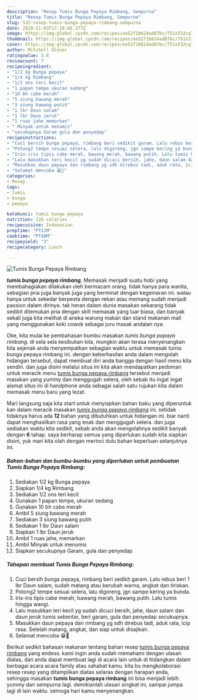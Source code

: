 ```yaml
---
description: "Resep Tumis Bunga Pepaya Rimbang, Sempurna"
title: "Resep Tumis Bunga Pepaya Rimbang, Sempurna"
slug: 532-resep-tumis-bunga-pepaya-rimbang-sempurna
date: 2020-11-03T17:16:45.377Z
image: https://img-global.cpcdn.com/recipes/ee52f1b624ad87bc/751x532cq70/tumis-bunga-pepaya-rimbang-foto-resep-utama.jpg
thumbnail: https://img-global.cpcdn.com/recipes/ee52f1b624ad87bc/751x532cq70/tumis-bunga-pepaya-rimbang-foto-resep-utama.jpg
cover: https://img-global.cpcdn.com/recipes/ee52f1b624ad87bc/751x532cq70/tumis-bunga-pepaya-rimbang-foto-resep-utama.jpg
author: Mitchell Glover
ratingvalue: 3.8
reviewcount: 7
recipeingredient:
- "1/2 kg Bunga pepaya"
- "1/4 kg Rimbang"
- "1/2 ons teri kecil"
- "1 papan tempe ukuran sedang"
- "10 bh cabe merah"
- "5 siung bawang merah"
- "3 siung bawang putih"
- "1 lbr Daun salam"
- "1 lbr Daun jeruk"
- "1 ruas jahe memarkan"
- " Minyak untuk menumis"
- "secukupnya Garam gula dan penyedap"
recipeinstructions:
- "Cuci bersih bunga pepaya, rimbang beri sedikit garam. Lalu rebus beri 1 lbr Daun salam, sudah matang atau berubah warna, angkat dan tiriskan."
- "Potong2 tempe sesuai selera, lalu digoreng, jgn sampe kering ya bunda."
- "Iris-iris tipis cabe merah, bawang merah, bawang putih. Lalu tumis hingga wangi."
- "Lalu masukkan teri kecil yg sudah dicuci bersih, jahe, daun salam dan daun jeruk tumis sebentar, beri garam, gula dan penyedap secukupnya."
- "Masukkan daun pepaya dan rimbang yg sdh direbus tadi, aduk rata, icip rasa. Setelah matang, angkat, dan siap untuk disajikan."
- "Selamat mencoba 😁🙏"
categories:
- Resep
tags:
- tumis
- bunga
- pepaya

katakunci: tumis bunga pepaya 
nutrition: 226 calories
recipecuisine: Indonesian
preptime: "PT11M"
cooktime: "PT48M"
recipeyield: "3"
recipecategory: Lunch

---
```



![Tumis Bunga Pepaya Rimbang](https://img-global.cpcdn.com/recipes/ee52f1b624ad87bc/751x532cq70/tumis-bunga-pepaya-rimbang-foto-resep-utama.jpg)

<b><i>tumis bunga pepaya rimbang</i></b>, Memasak menjadi suatu hobi yang membahagiakan dilakukan oleh bermacam orang. tidak hanya para wanita, sebagian pria juga banyak juga yang berminat dengan kegemaran ini. walau hanya untuk sekedar berpesta dengan rekan atau memang sudah menjadi passion dalam dirinya. tak heran dalam dunia masakan sekarang tidak sedikit ditemukan pria dengan skill memasak yang luar biasa, dan banyak sekali juga kita melihat di aneka warung makan dan stand makanan mall yang menggunakan koki cowok sebagai juru masak andalan nya.

Oke, kita mulai ke pembahasan bumbu masakan <i>tumis bunga pepaya rimbang</i>. di sela sela kesibukan kita, mungkin akan terasa menyenangkan bila sejenak anda menyempatkan sebagian waktu untuk memasak tumis bunga pepaya rimbang ini. dengan keberhasilan anda dalam mengolah hidangan tersebut, dapat membuat diri anda bangga dengan hasil menu kita sendiri. dan juga disini melalui situs ini kita akan mendapatkan pedoman untuk meracik menu <u>tumis bunga pepaya rimbang</u> tersebut menjadi masakan yang yummy dan menggugah selera, oleh sebab itu ingat ingat alamat situs ini di handphone anda sebagai salah satu rujukan kita dalam memasak menu baru yang lezat.




Mari langsung saja kita start untuk menyiapkan bahan baku yang diperuntuk kan dalam meracik masakan <u><i>tumis bunga pepaya rimbang</i></u> ini. setidak tidaknya harus ada <b>12</b> bahan yang dibutuhkan untuk hidangan ini. biar nanti dapat menghasilkan rasa yang enak dan menggugah selera. dan juga sediakan waktu kita sedikit, sebab anda akan mengolahnya sedikit banyak dengan <b>6</b> tahap. saya berharap semua yang diperlukan sudah kita siapkan disini, yuk mari kita olah dengan merinci dulu bahan keperluan selanjutnya ini.

<!--inarticleads1-->

##### Bahan-bahan dan bumbu-bumbu yang diperlukan untuk pembuatan Tumis Bunga Pepaya Rimbang:

1. Sediakan 1/2 kg Bunga pepaya
1. Siapkan 1/4 kg Rimbang
1. Sediakan 1/2 ons teri kecil
1. Gunakan 1 papan tempe, ukuran sedang
1. Gunakan 10 bh cabe merah
1. Ambil 5 siung bawang merah
1. Sediakan 3 siung bawang putih
1. Sediakan 1 lbr Daun salam
1. Siapkan 1 lbr Daun jeruk
1. Ambil 1 ruas jahe, memarkan
1. Ambil  Minyak untuk menumis
1. Siapkan secukupnya Garam, gula dan penyedap




<!--inarticleads2-->

##### Tahapan membuat Tumis Bunga Pepaya Rimbang:

1. Cuci bersih bunga pepaya, rimbang beri sedikit garam. Lalu rebus beri 1 lbr Daun salam, sudah matang atau berubah warna, angkat dan tiriskan.
1. Potong2 tempe sesuai selera, lalu digoreng, jgn sampe kering ya bunda.
1. Iris-iris tipis cabe merah, bawang merah, bawang putih. Lalu tumis hingga wangi.
1. Lalu masukkan teri kecil yg sudah dicuci bersih, jahe, daun salam dan daun jeruk tumis sebentar, beri garam, gula dan penyedap secukupnya.
1. Masukkan daun pepaya dan rimbang yg sdh direbus tadi, aduk rata, icip rasa. Setelah matang, angkat, dan siap untuk disajikan.
1. Selamat mencoba 😁🙏




Berikut sedikit bahasan makanan tentang bahan resep <u>tumis bunga pepaya rimbang</u> yang endess. kami ingin anda sudah memahami dengan ulasan diatas, dan anda dapat membuat lagi di acara lain untuk di hidangkan dalam berbagai acara acara family atau sahabat kamu. kita bs mengkolaborasi resep resep yang ditampilkan diatas selaras dengan harapan anda, sehingga masakan <b>tumis bunga pepaya rimbang</b> ini bisa menjadi lebih yummy dan sempurna lagi. demikianlah ulasan singkat ini, sampai jumpa lagi di lain waktu. semoga hari kamu menyenangkan.

